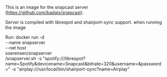This is an image for the snapcast server (https://github.com/badaix/snapcast).

Server is compiled with librespot and shairport-sync support. when running the image 

Run:
docker run -d \
    --name snapserver \
    --net host \
    soerensen/snapserver \
	/snapserver.sh -s "spotify:///librespot?name=Spotify&devicename=Snapcast&bitrate=320&username=<USERNAME>&password=<PASSWORD>" -s "airplay:///usr/local/bin/shairport-sync?name=Airplay"
